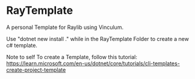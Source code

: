 # RayTemplate
A personal Template for Raylib using Vinculum.

Use "dotnet new install .\" while in the RayTemplate Folder to create a new c# template. 


Note to self
To create a Template, follow this tutorial: https://learn.microsoft.com/en-us/dotnet/core/tutorials/cli-templates-create-project-template
